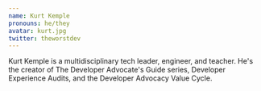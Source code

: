 ```yaml
---
name: Kurt Kemple
pronouns: he/they
avatar: kurt.jpg
twitter: theworstdev
---
```


Kurt Kemple is a multidisciplinary tech leader, engineer, and teacher. He's the creator of The Developer Advocate's Guide series, Developer Experience Audits, and the Developer Advocacy Value Cycle.
